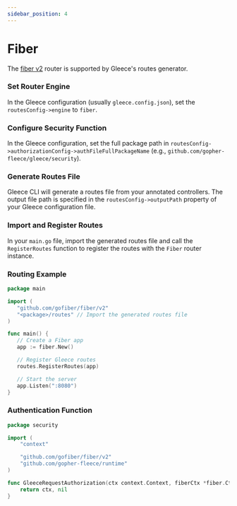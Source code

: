 ```yaml
---
sidebar_position: 4
---
```


# Fiber

The [fiber v2](https://github.com/gofiber/fiber) router is supported by Gleece's routes generator.


### Set Router Engine
In the Gleece configuration (usually `gleece.config.json`), set the `routesConfig->engine` to `fiber`.

### Configure Security Function
In the Gleece configuration, set the full package path in `routesConfig->authorizationConfig->authFileFullPackageName` (e.g., `github.com/gopher-fleece/gleece/security`).

### Generate Routes File 
Gleece CLI will generate a routes file from your annotated controllers. The output file path is specified in the `routesConfig->outputPath` property of your Gleece configuration file.

### Import and Register Routes
In your `main.go` file, import the generated routes file and call the `RegisterRoutes` function to register the routes with the `Fiber` router instance.

### Routing Example
```go
package main

import (
   "github.com/gofiber/fiber/v2"
   "<package>/routes" // Import the generated routes file
)

func main() {
   // Create a Fiber app
   app := fiber.New()

   // Register Gleece routes
   routes.RegisterRoutes(app)

   // Start the server
   app.Listen(":8080")
}
```

### Authentication Function
```go
package security

import (
    "context"

    "github.com/gofiber/fiber/v2"
    "github.com/gopher-fleece/runtime"
)

func GleeceRequestAuthorization(ctx context.Context, fiberCtx *fiber.Ctx, check runtime.SecurityCheck) (context.Context, *runtime.SecurityError) {
    return ctx, nil
}
```